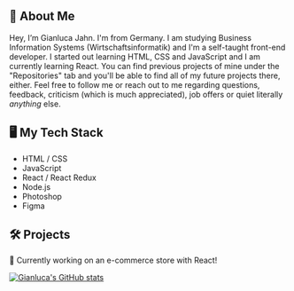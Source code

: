 ## 👤 About Me #
Hey, I’m Gianluca Jahn. I'm from Germany. I am studying Business Information Systems (Wirtschaftsinformatik) and I'm a self-taught front-end developer. I started out learning HTML, CSS and JavaScript and I am currently learning React. You can find previous projects of mine under the "Repositories" tab and you'll be able to find all of my future projects there, either. Feel free to follow me or reach out to me regarding questions, feedback, criticism (which is much appreciated), job offers or quiet literally *anything* else. 

## 🖥 My Tech Stack
- HTML / CSS
- JavaScript
- React / React Redux
- Node.js
- Photoshop
- Figma 

## 🛠 Projects #

🔧 Currently working on an e-commerce store with React!

[![Gianluca's GitHub stats](https://github-readme-stats.vercel.app/api?username=gianlucajahn)](https://github.com/gianlucajahn/github-readme-stats)
